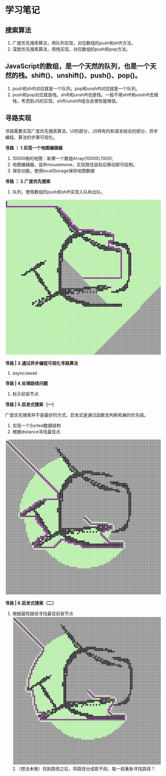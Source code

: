 # 学习笔记

## 搜索算法
1. 广度优先搜索算法，用队列实现，对应数组的push和shift方法。
2. 深度优先搜索算法，用栈实现，对应数组的push和pop方法。

## JavaScript的数组，是一个天然的队列，也是一个天然的栈。shift()、unshift()、push()、pop()。
1. push和shift对应就是一个队列。pop和unshift对应就是一个队列。
1. push和pop对应就是栈。shift和unshift也是栈。一般不用shift和unshift去做栈，考虑到JS的实现，shift/unshift组合会使性能降低。


## 寻路实现
寻路需要实现广度优先搜索算法、UI的部分，JS特有的和语言结合的部分、异步编程、算法的步骤可视化。

**寻路 ｜ 1.实现一个地图编辑器**
1. 10000格的地图：新建一个数组Array(10000).fill(0);
1. 地图编辑器，监听mousemove，实现按住鼠标后移动即可绘制。
1. 保存功能，使用localStorage保存地图数据

**寻路 ｜ 2.广度优先搜索**
1. 队列，使用数组的push和shift实现入队和出队。

![img.png](广度.png)

**寻路 | 3.通过异步编程可视化寻路算法**
1. async/await

**寻路 | 4.处理路径问题**
1. 标示前驱节点

**寻路 | 5.启发式搜索（一）**

广度优先搜索并不是最好的方式。启发式是通过函数去判断拓展的优先级。

1. 实现一个Sorted数据结构
2. 根据distance寻找最佳点

![img.png](启发.png)

**寻路 | 6.启发式搜索（二）**
1. 根据最短路径寻找最佳前驱节点
![img.png](启发-前驱优化.png)
2.（想法未做）找到路径之后，将路径分成若干段，每一段重新寻找路径？
